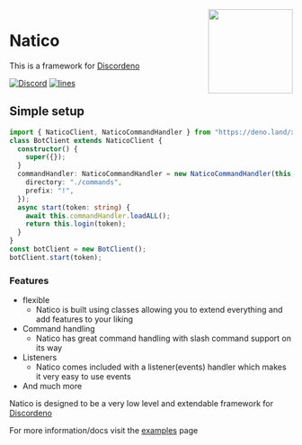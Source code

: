 <img align="right" src="https://avatars.githubusercontent.com/u/85624930?s=200&v=4" height="150px">

# Natico

This is a framework for [Discordeno](https://github.com/discordeno/discordeno)

[![Discord](https://img.shields.io/discord/748956745409232945?color=7289da&logo=discord&logoColor=dark)](https://discord.gg/KkMKCchJb8)
[![lines](https://img.shields.io/tokei/lines/github/naticoo/framework?color=7289da&logo=superuser&logoColor=dark)](https://deno.land/x/natico)

## Simple setup

```ts
import { NaticoClient, NaticoCommandHandler } from "https://deno.land/x/natico/mod.ts";
class BotClient extends NaticoClient {
  constructor() {
    super({});
  }
  commandHandler: NaticoCommandHandler = new NaticoCommandHandler(this, {
    directory: "./commands",
    prefix: "!",
  });
  async start(token: string) {
    await this.commandHandler.loadALL();
    return this.login(token);
  }
}
const botClient = new BotClient();
botClient.start(token);
```

### Features

- flexible
  - Natico is built using classes allowing you to extend everything and add features to your liking
- Command handling
  - Natico has great command handling with slash command support on its way
- Listeners
  - Natico comes included with a listener(events) handler which makes it very easy to use events
- And much more

Natico is designed to be a very low level and extendable framework for
[Discordeno](https://github.com/discordeno/discordeno)

For more information/docs visit the
[examples](https://github.com/naticoo/examplebot) page
